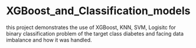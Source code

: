 # XGBoost_and_Classification_models
this project demonstrates the use of XGBoost, KNN, SVM, Logisitc for binary classification problem of the target class diabetes and facing data imbalance and how it was handled.
